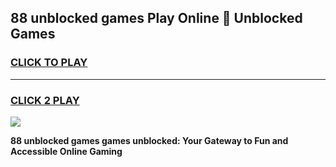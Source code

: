 
## 88 unblocked games Play Online 👋 Unblocked Games
<h3>
<a href="https://premium.freeplayer.one?title=88_unblocked_games&ref=19F">CLICK TO PLAY</a></h3>
<hr>

<h3>
<a href="https://premium.freeplayer.one?title=88_unblocked_games&ref=19F">CLICK 2 PLAY</a>
  
</h3>

<a href="https://premium.freeplayer.one?title=88_unblocked_games&ref=19F"><img src="https://clearcache.store/games.png"></a>


**88 unblocked games games unblocked: Your Gateway to Fun and Accessible Online Gaming**
